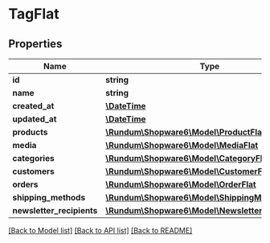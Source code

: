 # TagFlat

## Properties
Name | Type | Description | Notes
------------ | ------------- | ------------- | -------------
**id** | **string** |  | [optional] 
**name** | **string** |  | 
**created_at** | [**\DateTime**](\DateTime.md) |  | 
**updated_at** | [**\DateTime**](\DateTime.md) |  | [optional] 
**products** | [**\Rundum\Shopware6\Model\ProductFlat**](ProductFlat.md) |  | [optional] 
**media** | [**\Rundum\Shopware6\Model\MediaFlat**](MediaFlat.md) |  | [optional] 
**categories** | [**\Rundum\Shopware6\Model\CategoryFlat**](CategoryFlat.md) |  | [optional] 
**customers** | [**\Rundum\Shopware6\Model\CustomerFlat**](CustomerFlat.md) |  | [optional] 
**orders** | [**\Rundum\Shopware6\Model\OrderFlat**](OrderFlat.md) |  | [optional] 
**shipping_methods** | [**\Rundum\Shopware6\Model\ShippingMethodFlat**](ShippingMethodFlat.md) |  | [optional] 
**newsletter_recipients** | [**\Rundum\Shopware6\Model\NewsletterRecipientFlat**](NewsletterRecipientFlat.md) |  | [optional] 

[[Back to Model list]](../../README.md#documentation-for-models) [[Back to API list]](../../README.md#documentation-for-api-endpoints) [[Back to README]](../../README.md)

